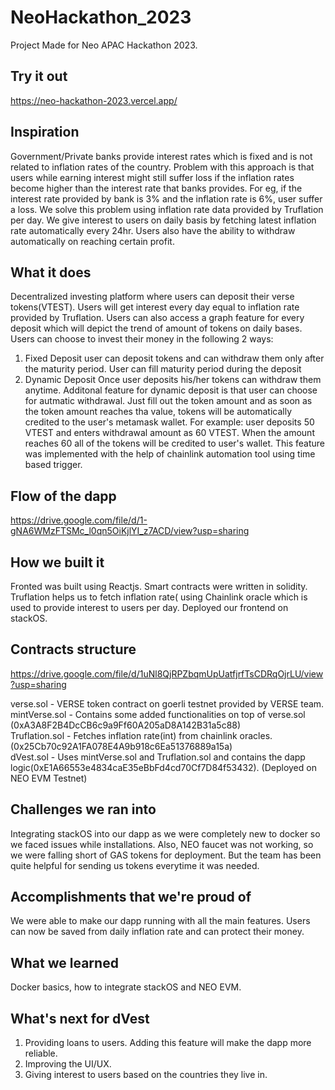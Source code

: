 # NeoHackathon_2023
Project Made for Neo APAC Hackathon 2023. 

## Try it out
https://neo-hackathon-2023.vercel.app/

## Inspiration
Government/Private banks provide interest rates which is fixed and is not related to inflation rates of the country. Problem with this approach is that users while earning interest might still suffer loss if the inflation rates become higher than the interest rate that banks provides. For eg, if the interest rate provided by bank is 3% and the inflation rate is 6%, user suffer a loss. We solve this problem using inflation rate data provided by Truflation per day. We give interest to users on daily basis by fetching latest inflation rate automatically every 24hr. Users also have the ability to withdraw automatically on reaching certain profit.
## What it does
Decentralized investing platform where users can deposit their verse tokens(VTEST). Users will get interest every day equal to inflation rate provided by Truflation. Users can also access a graph feature for every deposit which will depict the trend of amount of tokens on daily bases. Users can choose to invest their money in the following 2 ways:
1) Fixed Deposit
user can deposit tokens and can withdraw them only after the maturity period. User can fill maturity period during the deposit
2) Dynamic Deposit
Once user deposits his/her tokens can withdraw them anytime. Additonal feature for dynamic deposit is that user can choose for autmatic withdrawal. Just fill out the token amount and as soon as the token amount reaches tha value, tokens will be automatically credited to the user's metamask wallet. For example: user deposits 50 VTEST and enters withdrawal amount as 60 VTEST. When the amount reaches 60 all of the tokens will be credited to user's wallet. This feature was implemented with the help of chainlink automation tool using time based trigger.<br>
## Flow of the dapp
https://drive.google.com/file/d/1-gNA6WMzFTSMc_l0qn5OiKjlYI_z7ACD/view?usp=sharing


## How we built it
Fronted was built using Reactjs. Smart contracts were written in solidity. Truflation helps us to fetch inflation rate( using Chainlink oracle which is used to provide interest to users per day. Deployed our frontend on stackOS.
## Contracts structure
https://drive.google.com/file/d/1uNl8QjRPZbqmUpUatfjrfTsCDRqOjrLU/view?usp=sharing

verse.sol - VERSE token contract on goerli testnet provided by VERSE team.<br>
mintVerse.sol - Contains some added functionalities on top of verse.sol (0xA3A8F2B4DcCB6c9a9Ff60A205aD8A142B31a5c88)<br>
Truflation.sol - Fetches inflation rate(int) from chainlink oracles. (0x25Cb70c92A1FA078E4A9b918c6Ea51376889a15a)<br>
dVest.sol - Uses mintVerse.sol and Truflation.sol and contains the dapp logic(0xE1A66553e4834caE35eBbFd4cd70Cf7D84f53432). (Deployed on NEO EVM Testnet)


## Challenges we ran into
Integrating stackOS into our dapp as we were completely new to docker so we faced issues while installations. Also, NEO faucet was not working, so we were falling short of GAS tokens for deployment. But the team has been quite helpful for sending us tokens everytime it was needed.
## Accomplishments that we're proud of
We were able to make our dapp running with all the main features. Users can now be saved from daily inflation rate and can protect their money.
## What we learned
Docker basics, how to integrate stackOS and NEO EVM. 
## What's next for dVest
1) Providing loans to users. Adding this feature will make the dapp more reliable.
2) Improving the UI/UX.
3) Giving interest to users based on the countries they live in.
